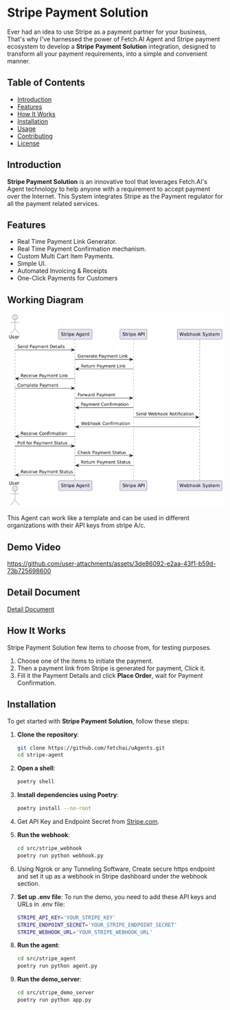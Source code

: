 # Stripe Payment Solution

Ever had an idea to use Stripe as a payment partner for your business, That's why I've harnessed the power of Fetch.AI
Agent and Stripe payment ecosystem to develop a **Stripe Payment Solution** integration, designed to transform all your
payment requirements, into a simple and convenient manner.

## Table of Contents

- [Introduction](#introduction)
- [Features](#features)
- [How It Works](#how-it-works)
- [Installation](#installation)
- [Usage](#usage)
- [Contributing](#contributing)
- [License](#license)

## Introduction

**Stripe Payment Solution** is an innovative tool that leverages Fetch.AI's Agent technology to help anyone with a requirement to accept payment over the Internet. This System integrates Stripe as the Payment regulator for all the payment related services.

## Features

- Real Time Payment Link Generator.
- Real Time Payment Confirmation mechanism.
- Custom Multi Cart Item Payments.
- Simple UI.
- Automated Invoicing & Receipts
- One-Click Payments for Customers

## Working Diagram

![Working Diagram](./images/payment_system_overview.png "Working Diagram")

This Agent can work like a template and can be used in different organizations with their API keys from stripe A/c.


## Demo Video 

https://github.com/user-attachments/assets/3de86092-e2aa-43f1-b59d-73b725698600


## Detail Document

[Detail Document](https://github.com/user-attachments/files/16706323/Stripe_Agent_Integration.pdf)


## How It Works

Stripe Payment Solution few items to choose from, for testing purposes. 

1. Choose one of the items to initiate the payment.
2. Then a payment link from Stripe is generated for payment, Click it.
3. Fill it the Payment Details and click **Place Order**, wait for Payment Confirmation.

## Installation

To get started with **Stripe Payment Solution**, follow these steps:

1. **Clone the repository**:
   ```bash
   git clone https://github.com/fetchai/uAgents.git
   cd stripe-agent
   
2. **Open a shell**:
   ```bash
   poetry shell

3. **Install dependencies using Poetry**:
   ```bash
   poetry install --no-root
   
4. Get API Key and Endpoint Secret from [Stripe.com](https://dashboard.stripe.com/login).

5. **Run the webhook**:
   ```bash
   cd src/stripe_webhook
   poetry run python webhook.py
   
6. Using Ngrok or any Tunneling Software, Create secure https endpoint and set it up as a webhook in Stripe dashboard under the webhook section.

7. **Set up .env file**:
   To run the demo, you need to add these API keys and URLs in .env file:
   ```bash
   STRIPE_API_KEY='YOUR_STRIPE_KEY'
   STRIPE_ENDPOINT_SECRET='YOUR_STRIPE_ENDPOINT_SECRET'
   STRIPE_WEBHOOK_URL='YOUR_STRIPE_WEBHOOK_URL'

8. **Run the agent**:
   ```bash
   cd src/stripe_agent
   poetry run python agent.py

9. **Run the demo_server**:
   ```bash
   cd src/stripe_demo_server
   poetry run python app.py
